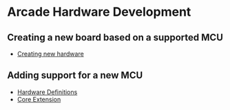# Arcade Hardware Development

## Creating a new board based on a supported MCU

* [Creating new hardware](/hardware/adding)

## Adding support for a new MCU

* [Hardware Definitions](/hardware/dev/hw-definition)
* [Core Extension](/hardware/dev/hw-core)

